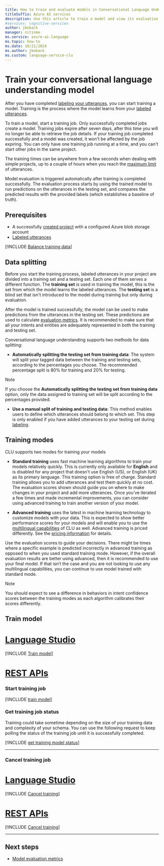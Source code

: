 ```yaml
---
title: How to train and evaluate models in Conversational Language Understanding
titleSuffix: Azure AI services
description: Use this article to train a model and view its evaluation details to make improvements.
#services: cognitive-services
author: jboback
manager: nitinme
ms.service: azure-ai-language
ms.topic: how-to
ms.date: 10/21/2024
ms.author: jboback
ms.custom: language-service-clu
---
```


# Train your conversational language understanding model

After you have completed [labeling your utterances](tag-utterances.md), you can start training a model. Training is the process where the model learns from your [labeled utterances](tag-utterances.md). <!--After training is completed, you will be able to [view model performance](view-model-evaluation.md).-->

To train a model, start a training job. Only successfully completed jobs create a model. Training jobs expire after seven days, after this time you will no longer be able to retrieve the job details. If your training job completed successfully and a model was created, it won't be affected by the job expiring. You can only have one training job running at a time, and you can't start other jobs in the same project. 

The training times can be anywhere from a few seconds when dealing with simple projects, up to a couple of hours when you reach the [maximum limit](../service-limits.md) of utterances.

Model evaluation is triggered automatically after training is completed successfully. The evaluation process starts by using the trained model to run predictions on the utterances in the testing set, and compares the predicted results with the provided labels (which establishes a baseline of truth). <!--The results are returned so you can review the [model’s performance](view-model-evaluation.md).-->

## Prerequisites

* A successfully [created project](create-project.md) with a configured Azure blob storage account
* [Labeled utterances](tag-utterances.md)

<!--See the [project development lifecycle](../overview.md#project-development-lifecycle) for more information.-->

[!INCLUDE [Balance training data](../includes/balance-training-data.md)]



## Data splitting

Before you start the training process, labeled utterances in your project are divided into a training set and a testing set. Each one of them serves a different function.
The **training set** is used in training the model, this is the set from which the model learns the labeled utterances. 
The **testing set** is a blind set that isn't introduced to the model during training but only during evaluation. 

After the model is trained successfully, the model can be used to make predictions from the utterances in the testing set. These predictions are used to calculate [evaluation metrics](../concepts/evaluation-metrics.md). 
It is recommended to make sure that all your intents and entities are adequately represented in both the training and testing set.

Conversational language understanding supports two methods for data splitting:

* **Automatically splitting the testing set from training data**: The system will split your tagged data between the training and testing sets, according to the percentages you choose. The recommended percentage split is 80% for training and 20% for testing. 

 > [!NOTE]
 > If you choose the **Automatically splitting the testing set from training data** option, only the data assigned to training set will be split according to the percentages provided.

* **Use a manual split of training and testing data**: This method enables users to define which utterances should belong to which set. This step is only enabled if you have added utterances to your testing set during [labeling](tag-utterances.md).

## Training modes

CLU supports two modes for training your models

* **Standard training** uses fast machine learning algorithms to train your models relatively quickly. This is currently only available for **English** and is disabled for any project that doesn't use English (US), or English (UK) as its primary language. This training option is free of charge. Standard training allows you to add utterances and test them quickly at no cost. The evaluation scores shown should guide you on where to make changes in your project and add more utterances. Once you’ve iterated a few times and made incremental improvements, you can consider using advanced training to train another version of your model.

* **Advanced training** uses the latest in machine learning technology to customize models with your data. This is expected to show better performance scores for your models and will enable you to use the [multilingual capabilities](../language-support.md#multi-lingual-option) of CLU as well. Advanced training is priced differently. See the [pricing information](https://azure.microsoft.com/pricing/details/cognitive-services/language-service) for details.

Use the evaluation scores to guide your decisions. There might be times where a specific example is predicted incorrectly in advanced training as opposed to when you used standard training mode. However, if the overall evaluation results are better using advanced, then it is recommended to use your final model. If that isn’t the case and you are not looking to use any multilingual capabilities, you can continue to use model trained with standard mode.

> [!Note]
> You should expect to see a difference in behaviors in intent confidence scores between the training modes as each algorithm calibrates their scores differently. 

## Train model 

# [Language Studio](#tab/language-studio)

[!INCLUDE [Train model](../includes/language-studio/train-model.md)]

# [REST APIs](#tab/rest-api)

### Start training job

[!INCLUDE [train model](../includes/rest-api/train-model.md)]

### Get training job status

Training could take sometime depending on the size of your training data and complexity of your schema. You can use the following request to keep polling the status of the training job until it is successfully completed.

[!INCLUDE [get training model status](../includes/rest-api/get-training-status.md)]

---

### Cancel training job

# [Language Studio](#tab/language-studio)

[!INCLUDE [Cancel training](../includes/language-studio/cancel-training.md)]

# [REST APIs](#tab/rest-api)

[!INCLUDE [Cancel training](../includes/rest-api/cancel-training.md)]

---


## Next steps

* [Model evaluation metrics](../concepts/evaluation-metrics.md)
<!--* [Deploy and query the model](./deploy-model.md)-->
